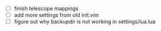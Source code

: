 - [ ] finish telescope mappings
- [ ] add more settings from old init.vim
- [ ] figure out why backupdir is not working in settings/lua.lua
